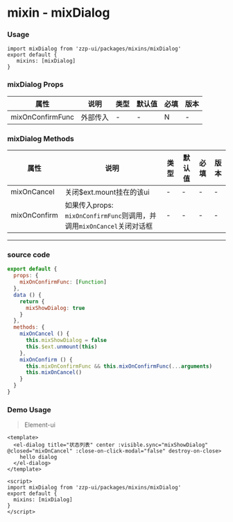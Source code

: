 # mixin - mixDialog

### Usage
```
import mixDialog from 'zzp-ui/packages/mixins/mixDialog'
export default {
   mixins: [mixDialog]
}
```


### mixDialog Props 

| 属性 | 说明 | 类型 | 默认值 | 必填 | 版本 |
| ---- | ---- | ---- | ---- | ---- | ---- |
| mixOnConfirmFunc | 外部传入 | - | - | N | - |

### mixDialog Methods 

| 属性 | 说明 | 类型 | 默认值 | 必填 | 版本 |
| ---- | ---- | ---- | ---- | ---- | ---- |
| mixOnCancel | 关闭$ext.mount挂在的该ui | - | - | - | - |
| mixOnConfirm | 如果传入props: `mixOnConfirmFunc`则调用，并调用`mixOnCancel`关闭对话框 | - | - | - | - |
 
 ---
 
 ### source code
```javascript
export default {
  props: {
    mixOnConfirmFunc: [Function]
  },
  data () {
    return {
      mixShowDialog: true
    }
  },
  methods: {
    mixOnCancel () {
      this.mixShowDialog = false
      this.$ext.unmount(this)
    },
    mixOnConfirm () {
      this.mixOnConfirmFunc && this.mixOnConfirmFunc(...arguments)
      this.mixOnCancel()
    }
  }
}
```

### Demo Usage
> Element-ui
```vue
<template>
  <el-dialog title="状态列表" center :visible.sync="mixShowDialog" @closed="mixOnCancel" :close-on-click-modal="false" destroy-on-close>
    hello dialog
  </el-dialog>
</template>

<script>
import mixDialog from 'zzp-ui/packages/mixins/mixDialog'
export default {
  mixins: [mixDialog]
}
</script>

```